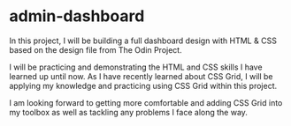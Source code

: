 # admin-dashboard
In this project, I will be building a full dashboard design with HTML & CSS based on the design file from The Odin Project.

I will be practicing and demonstrating the HTML and CSS skills I have learned up until now.
As I have recently learned about CSS Grid, I will be applying my knowledge and practicing using CSS Grid within this project.

I am looking forward to getting more comfortable and adding CSS Grid into my toolbox as well as tackling any problems I face along the way.
